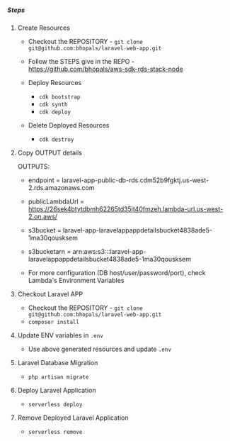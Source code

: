 ##### Steps

1. Create Resources

    - Checkout the REPOSITORY - `git clone git@github.com:bhopals/laravel-web-app.git`
    - Follow the STEPS give in the REPO - https://github.com/bhopals/aws-sdk-rds-stack-node

    - Deploy Resources

        - `cdk bootstrap`
        - `cdk synth`
        - `cdk deploy`

    - Delete Deployed Resources

        - `cdk destroy`

2. Copy OUTPUT details

    OUTPUTS:

    - endpoint = laravel-app-public-db-rds.cdm52b9fgktj.us-west-2.rds.amazonaws.com
    - publicLambdaUrl = https://26sek4btytdbmh62265td35jt40fmzeh.lambda-url.us-west-2.on.aws/
    - s3bucket = laravel-app-laravelappappdetailsbucket4838ade5-1ma30qousksem
    - s3bucketarn = arn:aws:s3:::laravel-app-laravelappappdetailsbucket4838ade5-1ma30qousksem

    - For more configuration (DB host/user/password/port), check Lambda's Environment Variables

3. Checkout Laravel APP

    - Checkout the REPOSITORY - `git clone git@github.com:bhopals/laravel-web-app.git`
    - `composer install`

4. Update ENV variables in `.env`

    - Use above generated resources and update `.env`

5. Laravel Database Migration

    - `php artisan migrate`

6. Deploy Laravel Application

    - `serverless deploy`

7. Remove Deployed Laravel Application

    - `serverless remove`
